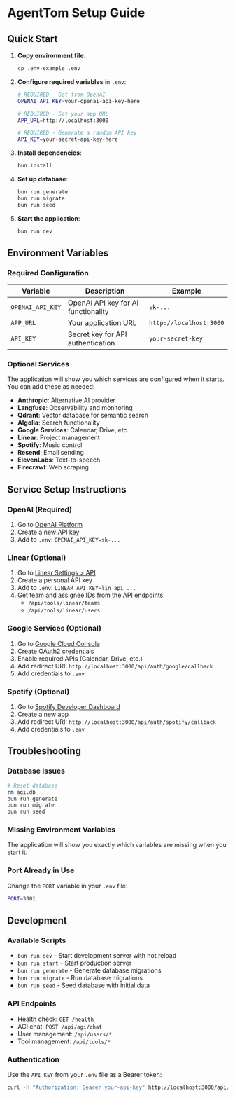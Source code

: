 # AgentTom Setup Guide

## Quick Start

1. **Copy environment file**:
   ```bash
   cp .env-example .env
   ```

2. **Configure required variables** in `.env`:
   ```bash
   # REQUIRED - Get from OpenAI
   OPENAI_API_KEY=your-openai-api-key-here
   
   # REQUIRED - Set your app URL
   APP_URL=http://localhost:3000
   
   # REQUIRED - Generate a random API key
   API_KEY=your-secret-api-key-here
   ```

3. **Install dependencies**:
   ```bash
   bun install
   ```

4. **Set up database**:
   ```bash
   bun run generate
   bun run migrate
   bun run seed
   ```

5. **Start the application**:
   ```bash
   bun run dev
   ```

## Environment Variables

### Required Configuration

| Variable | Description | Example |
|----------|-------------|---------|
| `OPENAI_API_KEY` | OpenAI API key for AI functionality | `sk-...` |
| `APP_URL` | Your application URL | `http://localhost:3000` |
| `API_KEY` | Secret key for API authentication | `your-secret-key` |

### Optional Services

The application will show you which services are configured when it starts. You can add these as needed:

- **Anthropic**: Alternative AI provider
- **Langfuse**: Observability and monitoring
- **Qdrant**: Vector database for semantic search
- **Algolia**: Search functionality
- **Google Services**: Calendar, Drive, etc.
- **Linear**: Project management
- **Spotify**: Music control
- **Resend**: Email sending
- **ElevenLabs**: Text-to-speech
- **Firecrawl**: Web scraping

## Service Setup Instructions

### OpenAI (Required)
1. Go to [OpenAI Platform](https://platform.openai.com/api-keys)
2. Create a new API key
3. Add to `.env`: `OPENAI_API_KEY=sk-...`

### Linear (Optional)
1. Go to [Linear Settings > API](https://linear.app/settings/api)
2. Create a personal API key
3. Add to `.env`: `LINEAR_API_KEY=lin_api_...`
4. Get team and assignee IDs from the API endpoints:
   - `/api/tools/linear/teams`
   - `/api/tools/linear/users`

### Google Services (Optional)
1. Go to [Google Cloud Console](https://console.cloud.google.com/apis/credentials)
2. Create OAuth2 credentials
3. Enable required APIs (Calendar, Drive, etc.)
4. Add redirect URI: `http://localhost:3000/api/auth/google/callback`
5. Add credentials to `.env`

### Spotify (Optional)
1. Go to [Spotify Developer Dashboard](https://developer.spotify.com/dashboard)
2. Create a new app
3. Add redirect URI: `http://localhost:3000/api/auth/spotify/callback`
4. Add credentials to `.env`

## Troubleshooting

### Database Issues
```bash
# Reset database
rm agi.db
bun run generate
bun run migrate
bun run seed
```

### Missing Environment Variables
The application will show you exactly which variables are missing when you start it.

### Port Already in Use
Change the `PORT` variable in your `.env` file:
```bash
PORT=3001
```

## Development

### Available Scripts
- `bun run dev` - Start development server with hot reload
- `bun run start` - Start production server
- `bun run generate` - Generate database migrations
- `bun run migrate` - Run database migrations
- `bun run seed` - Seed database with initial data

### API Endpoints
- Health check: `GET /health`
- AGI chat: `POST /api/agi/chat`
- User management: `/api/users/*`
- Tool management: `/api/tools/*`

### Authentication
Use the `API_KEY` from your `.env` file as a Bearer token:
```bash
curl -H "Authorization: Bearer your-api-key" http://localhost:3000/api/users
``` 